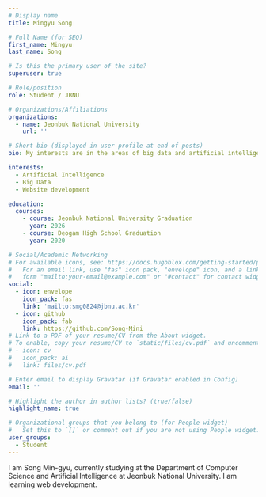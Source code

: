 ```yaml
---
# Display name
title: Mingyu Song

# Full Name (for SEO)
first_name: Mingyu
last_name: Song

# Is this the primary user of the site?
superuser: true

# Role/position
role: Student / JBNU

# Organizations/Affiliations
organizations:
  - name: Jeonbuk National University
    url: ''

# Short bio (displayed in user profile at end of posts)
bio: My interests are in the areas of big data and artificial intelligence.

interests:
  - Artificial Intelligence
  - Big Data
  - Website development

education: 
  courses:
    - course: Jeonbuk National University Graduation
      year: 2026
    - course: Deogam High School Graduation
      year: 2020

# Social/Academic Networking
# For available icons, see: https://docs.hugoblox.com/getting-started/page-builder/#icons
#   For an email link, use "fas" icon pack, "envelope" icon, and a link in the
#   form "mailto:your-email@example.com" or "#contact" for contact widget.
social:
  - icon: envelope
    icon_pack: fas
    link: 'mailto:smg0824@jbnu.ac.kr'
  - icon: github
    icon_pack: fab
    link: https://github.com/Song-Mini
# Link to a PDF of your resume/CV from the About widget.
# To enable, copy your resume/CV to `static/files/cv.pdf` and uncomment the lines below.
# - icon: cv
#   icon_pack: ai
#   link: files/cv.pdf

# Enter email to display Gravatar (if Gravatar enabled in Config)
email: ''

# Highlight the author in author lists? (true/false)
highlight_name: true

# Organizational groups that you belong to (for People widget)
#   Set this to `[]` or comment out if you are not using People widget.
user_groups:
  - Student
---
```


I am Song Min-gyu, currently studying at the Department of Computer Science and Artificial Intelligence at Jeonbuk National University. I am learning web development.